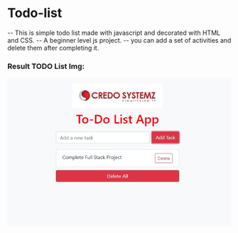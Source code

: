 # Todo-list
-- This is simple todo list made with javascript and decorated with HTML and CSS.
-- A beginner level js project.
-- you can add a set of activities and delete them after completing it.

### Result TODO List Img:
![TODOLIST_Img](Readme_todolist_img.jpg)